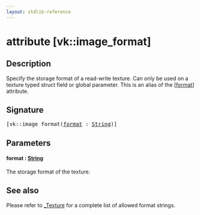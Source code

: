 ```yaml
---
layout: stdlib-reference
---
```


# attribute [vk::image\_format]

## Description

Specify the storage format of a read-write texture. Can only be used on a texture typed struct field or global parameter.
This is an alias of the <span class='code'>[<a href="vk_image_format.html#decl-format" class="code_param">format</a>]</span> attribute.

## Signature

<pre>
[vk::image_format(<a href="vk_image_format.html#decl-format" class="code_param">format</a> : <a href="index.html" class="code_type">String</a>)]
</pre>

## Parameters

####  <a id="decl-format"></a>format  : [String](../types/string-0/index)
The storage format of the texture.


## See also

Please refer to <span class='code'><a href="index.html" class="code_type">_Texture</a></span> for a complete list of allowed format strings.


